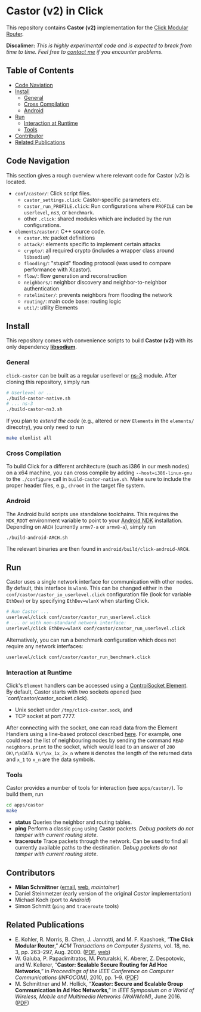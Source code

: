 # Castor (v2) in Click
This repository contains **Castor (v2)** implementation for the [Click Modular Router](http://www.read.cs.ucla.edu/click/).

**Discalimer:** *This is highly experimental code and is expected to break from time to time. Feel free to [contact me](mailto:mschmittner@seemoo.tu-darmstadt.de) if you encounter problems.*

## Table of Contents
* [Code Naviation](#code-navigation)
* [Install](#install)
	* [General](#general)
	* [Cross Compilation](#cross-compilation)
	* [Android](#android)
* [Run](#run)
	* [Interaction at Runtime](#interaction-at-runtime)
	* [Tools](#tools)
* [Contributor](#contributors)
* [Related Publications](#related-publications)

## Code Navigation
This section gives a rough overview where relevant code for Castor (v2) is located.
* `conf/castor/`: Click script files.
	* `castor_settings.click`: Castor-specific parameters etc.
	* `castor_run_PROFILE.click`: Run configurations where `PROFILE` can be `userlevel`, `ns3`, or `benchmark`.
	* other `.click`: shared modules which are included by the run configurations.
* `elements/castor/`: C++ source code.
	* `castor.hh`: packet definitions
	* `attack/`: elements specific to implement certain attacks
	* `crypto/`: all required crypto (includes a wrapper class around `libsodium`)
	* `flooding/`: "stupid" flooding protocol (was used to compare performance with Xcastor).
	* `flow/`: flow generation and reconstruction
	* `neighbors/`: neighbor discovery and neighbor-to-neighbor authentication
	* `ratelimiter/`: prevents neighbors from flooding the network
	* `routing/`: main code base: routing logic
	* `util/`: utility Elements

## Install

This repository comes with convenience scripts to build **Castor (v2)** with its only dependency **[libsodium](https://download.libsodium.org/doc/)**.

### General
`click-castor` can be built as a regular userlevel or [ns-3](https://www.nsnam.org/) module.
After cloning this repository, simply run
```bash
# Userlevel or ...
./build-castor-native.sh
# ... ns-3
./build-castor-ns3.sh
```

If you plan to *extend the code* (e.g., altered or new `Elements` in the `elements/` direcotry), you only need to run 
```bash
make elemlist all
```

### Cross Compilation
To build Click for a different architecture (such as i386 in our mesh nodes) on a x64 machine, you can cross compile by adding `--host=i386-linux-gnu` to the `./configure` call in `build-castor-native.sh`. Make sure to include the proper header files, e.g., `chroot` in the target file system.

### Android
The Android build scripts use standalone toolchains. This requires the `NDK_ROOT` environment variable to point to your [Android NDK](https://developer.android.com/ndk/) installation.
Depending on `ARCH` (currently `armv7-a` or `armv8-a`), simply run
```
./build-android-ARCH.sh
```
The relevant binaries are then found in `android/build/click-android-ARCH`.



## Run
Castor uses a single network interface for communication with other nodes. By default, this interface is `wlan0`. This can be changed either in the `conf/castor/castor_io_userlevel.click` configuration file (look for variable `EthDev`) or by specifying `EthDev=wlanX` when starting Click.

```bash
# Run Castor ...
userlevel/click conf/castor/castor_run_userlevel.click
# ... or with non-standard network interface:
userlevel/click EthDev=wlanX conf/castor/castor_run_userlevel.click
```

Alternatively, you can run a benchmark configuration which does not require any network interfaces:
```bash
userlevel/click conf/castor/castor_run_benchmark.click
```

### Interaction at Runtime
Click's `Element` handlers can be accessed using a [ControlSocket Element](http://read.cs.ucla.edu/click/elements/controlsocket).
By default, Castor starts with two sockets opened (see `conf/castor/castor_socket.click).
- Unix socket under `/tmp/click-castor.sock`, and
- TCP socket at port 7777.

After connecting with the socket, one can read data from the Element Handlers using a line-based protocol described [here](http://read.cs.ucla.edu/click/elements/controlsocket).
For example, one could read the list of neighbouring nodes by sending the command `READ neighbors.print` to the socket, which would lead to an answer of `200 OK\r\nDATA N\r\nx_1x_2x_n` where `N` denotes the length of the returned data and `x_1` to `x_n` are the data symbols.

### Tools
Castor provides a number of tools for interaction (see `apps/castor/`). To build them, run
```bash
cd apps/castor
make
```
* **status** Queries the neighbor and routing tables.
* **ping** Perform a classic `ping` using Castor packets. *Debug packets do not tamper with current routing state*.
* **traceroute** Trace packets through the network. Can be used to find all currently available paths to the destination. *Debug packets do not tamper with current routing state*.

## Contributors
* **Milan Schmittner** ([email](mailto:mschmittner@seemoo.tu-darmstadt.de), [web](https://seemoo.de/mschmittner), *maintainer*)
* Daniel Steinmetzer (early version of the original *Castor* implementation)
* Michael Koch (port to *Android*)
* Simon Schmitt (`ping` and `traceroute` tools)

## Related Publications
* E. Kohler, R. Morris, B. Chen, J. Jannotti, and M. F. Kaashoek, “**The Click Modular Router**,” *ACM Transactions on Computer Systems*, vol. 18, no. 3, pp. 263–297, Aug. 2000. ([PDF](https://pdos.csail.mit.edu/papers/click:tocs00/paper.pdf), [web](http://read.cs.ucla.edu/click/click))
* W. Galuba, P. Papadimitratos, M. Poturalski, K. Aberer, Z. Despotovic, and W. Kellerer, “**Castor: Scalable Secure Routing for Ad Hoc Networks**,” in *Proceedings of the IEEE Conference on Computer Communications (INFOCOM)*, 2010, pp. 1–9. ([PDF](https://infoscience.epfl.ch/record/148217/files/castor.pdf))
* M. Schmittner and M. Hollick, “**Xcastor: Secure and Scalable Group Communication in Ad Hoc Networks**,” in *IEEE Symposium on a World of Wireless, Mobile and Multimedia Networks (WoWMoM)*, June 2016. ([PDF](https://www.informatik.tu-darmstadt.de/fileadmin/user_upload/Group_SEEMOO/milan_schmittner/xcastor-wowmom16.pdf))
